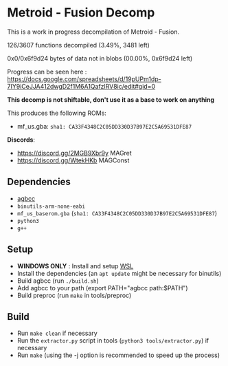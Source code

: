 # Metroid - Fusion Decomp

This is a work in progress decompilation of Metroid - Fusion.

126/3607 functions decompiled (3.49%, 3481 left)

0x0/0x6f9d24 bytes of data not in blobs (00.00%, 0x6f9d24 left)

Progress can be seen here : https://docs.google.com/spreadsheets/d/19pUPm1dp-7IY9iCeJJA412dwgD2f1M6A1QafzlRV8ic/edit#gid=0

**This decomp is not shiftable, don't use it as a base to work on anything**

This produces the following ROMs:

- mf_us.gba: `sha1: CA33F4348C2C05DD330D37B97E2C5A69531DFE87`

**Discords**: 
- https://discord.gg/2MGB9Xbr9y MAGret
- https://discord.gg/WtekHKb MAGConst

## Dependencies

- [agbcc](https://github.com/pret/agbcc)
- `binutils-arm-none-eabi`
- `mf_us_baserom.gba` (`sha1: CA33F4348C2C05DD330D37B97E2C5A69531DFE87`)
- `python3`
- `g++`

## Setup

- **WINDOWS ONLY** : Install and setup [WSL](https://docs.microsoft.com/en-us/windows/wsl/install)
- Install the dependencies (an `apt update` might be necessary for binutils)
- Build agbcc (run `./build.sh`)
- Add agbcc to your path (export PATH="agbcc path:$PATH")
- Build preproc (run `make` in tools/preproc)

## Build

- Run `make clean` if necessary
- Run the `extractor.py` script in tools (`python3 tools/extractor.py`) if necessary
- Run `make` (using the -j option is recommended to speed up the process)
